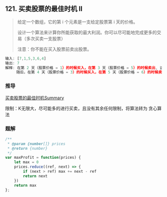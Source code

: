## 121. 买卖股票的最佳时机 II

> 给定一个数组，它的第 i 个元素是一支给定股票第 i 天的价格。
>
> 设计一个算法来计算你所能获取的最大利润。你可以尽可能地完成更多的交易（多次买卖一支股票）
>
> 注意：你不能在买入股票前卖出股票。

```js
输入: [7,1,5,3,6,4]
输出: 7
解释: 在第 2 天（股票价格 = 1）的时候买入，在第 3 天（股票价格 = 5）的时候卖出, 这笔交易所能获得利润 = 5-1 = 4 。
     随后，在第 4 天（股票价格 = 3）的时候买入，在第 5 天（股票价格 = 6）的时候卖出, 这笔交易所能获得利润 = 6-3 = 3 。
```

### 推导
[买卖股票的最佳时机Summary]()

限制：K无限大，尽可能多的进行买卖，且没有其余任何限制，将算法转为 贪心算法

### 题解
```js
/**
 * @param {number[]} prices
 * @return {number}
 */
var maxProfit = function(prices) {
    let max = 0
    prices.reduce((ref, next) => {
        if (next > ref) max += next - ref
        return next
    })
    return max
};
```